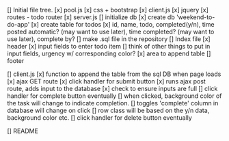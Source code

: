 [] Initial file tree.
    [x] pool.js
    [x] css + bootstrap
    [x] client.js
    [x] jquery
    [x] routes - todo router
    [x] server.js
[] initialize db
    [x] create db 'weekend-to-do-app'
    [x] create table for todos
    [x] id, name, todo, completed(y/n), time posted automatic? (may want to use later), time completed? (may want to use later), complete by?
    [] make .sql file in the repository 
[] Index file
    [x] header
    [x] input fields to enter todo item
        [] think of other things to put in input fields, urgency w/ corresponding color?
    [x] area to append table
    [] footer

[] client.js
    [x] function to append the table from the sql DB when page loads
        [x] ajax GET route
    [x] click handler for submit button
        [x] runs ajax post route, adds input to the database
        [x] check to ensure inputs are full
    [] click handler for complete button eventually
        [] when clicked, background color of the task will change to indicate completion.
        [] toggles 'complete' column in database will change on click
        [] <td> row class will be based on the y/n data, background color etc.
    [] click handler for delete button eventually

[] README